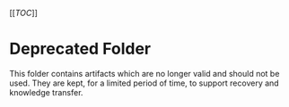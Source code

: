 [[_TOC_]]

# Deprecated Folder
This folder contains artifacts which are no longer valid and should not be used. They are kept, for a limited period of time, to support recovery and knowledge transfer.
